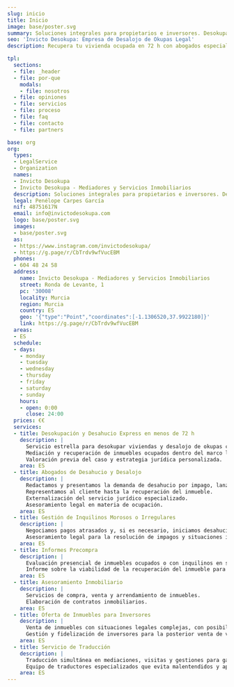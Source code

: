```yaml
---
slug: inicio
title: Inicio
image: base/poster.svg
summary: Soluciones integrales para propietarios e inversores. Desokupación legal, gestión de inquilinos morosos, informes precompra y asesoramiento inmobiliario.
seo: 'Invicto Desokupa: Empresa de Desalojo de Okupas Legal'
description: Recupera tu vivienda ocupada en 72 h con abogados especialistas en desahucios. Desokupación 100 % legal, en toda España. Presupuesto gratis 24 h.

tpl:
  sections:
  - file: _header
  - file: por-que
    modals:
    - file: nosotros
  - file: opiniones
  - file: servicios
  - file: proceso
  - file: faq
  - file: contacto
  - file: partners

base: org
org:
  types:
  - LegalService
  - Organization
  names:
  - Invicto Desokupa
  - Invicto Desokupa - Mediadores y Servicios Inmobiliarios
  description: Soluciones integrales para propietarios e inversores. Desokupación legal, gestión de inquilinos morosos, informes precompra y asesoramiento inmobiliario.
  legal: Penélope Carpes García
  nif: 48751617N
  email: info@invictodesokupa.com
  logo: base/poster.svg
  images:
  - base/poster.svg
  as:
  - https://www.instagram.com/invictodesokupa/
  - https://g.page/r/CbTrdv9wfVucEBM
  phones:
  - 604 48 24 58
  address:
    name: Invicto Desokupa - Mediadores y Servicios Inmobiliarios
    street: Ronda de Levante, 1
    pc: '30008'
    locality: Murcia
    region: Murcia
    country: ES
    geo: '{"type":"Point","coordinates":[-1.1306520,37.9922180]}'
    link: https://g.page/r/CbTrdv9wfVucEBM
  areas:
  - ES
  schedule:
  - days:
    - monday
    - tuesday
    - wednesday
    - thursday
    - friday
    - saturday
    - sunday
    hours:
    - open: 0:00
      close: 24:00
  prices: €€
  services:
  - title: Desokupación y Desahucio Express en menos de 72 h
    description: |
      Servicio estrella para desokupar viviendas y desalojo de okupas con cambio de cerradura en menos de tres días.
      Mediación y recuperación de inmuebles ocupados dentro del marco legal.
      Valoración previa del caso y estrategia jurídica personalizada.
    area: ES
  - title: Abogados de Desahucio y Desalojo
    description: |
      Redactamos y presentamos la demanda de desahucio por impago, lanzamientos y reclamaciones de rentas.
      Representamos al cliente hasta la recuperación del inmueble.
      Externalización del servicio jurídico especializado.
      Asesoramiento legal en materia de ocupación.
    area: ES
  - title: Gestión de Inquilinos Morosos o Irregulares
    description: |
      Negociamos pagos atrasados y, si es necesario, iniciamos desahucio de okupas o alquileres fraudulentos mediante demanda *exprés*.
      Asesoramiento legal para la resolución de impagos y situaciones irregulares.
    area: ES
  - title: Informes Precompra
    description: |
      Evaluación presencial de inmuebles ocupados o con inquilinos en situación irregular.
      Informe sobre la viabilidad de la recuperación del inmueble para inversores o compradores interesados.
    area: ES
  - title: Asesoramiento Inmobiliario
    description: |
      Servicios de compra, venta y arrendamiento de inmuebles.
      Elaboración de contratos inmobiliarios.
    area: ES
  - title: Oferta de Inmuebles para Inversores
    description: |
      Venta de inmuebles con situaciones legales complejas, con posibilidad de contratación de nuestros servicios jurídicos para su recuperación.
      Gestión y fidelización de inversores para la posterior venta de viviendas recuperadas.
    area: ES
  - title: Servicio de Traducción
    description: |
      Traducción simultánea en mediaciones, visitas y gestiones para garantizar comunicación fluida.
      Equipo de traductores especializados que evita malentendidos y aporta total transparencia al proceso.
    area: ES
---
```

